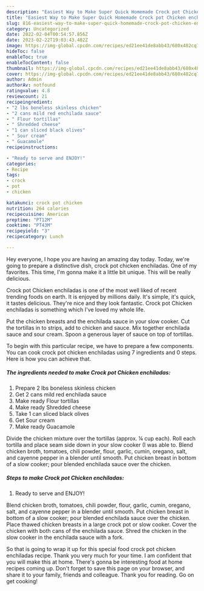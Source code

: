 ```yaml
---
description: "Easiest Way to Make Super Quick Homemade Crock pot Chicken enchiladas"
title: "Easiest Way to Make Super Quick Homemade Crock pot Chicken enchiladas"
slug: 816-easiest-way-to-make-super-quick-homemade-crock-pot-chicken-enchiladas
category: Uncategorized
date: 2022-02-04T00:54:57.856Z
date: 2023-02-22T19:03:43.402Z
image: https://img-global.cpcdn.com/recipes/ed21ee41de8abb43/680x482cq70/crock-pot-chicken-enchiladas-recipe-main-photo.jpg
hideToc: false
enableToc: true
enableTocContent: false
thumbnail: https://img-global.cpcdn.com/recipes/ed21ee41de8abb43/680x482cq70/crock-pot-chicken-enchiladas-recipe-main-photo.jpg
cover: https://img-global.cpcdn.com/recipes/ed21ee41de8abb43/680x482cq70/crock-pot-chicken-enchiladas-recipe-main-photo.jpg
author: Admin
authorAv: notfound
ratingvalue: 4.8
reviewcount: 21
recipeingredient:
- "2 lbs boneless skinless chicken"
- "2 cans mild red enchilada sauce"
- " Flour tortillas"
- " Shredded cheese"
- "1 can sliced black olives"
- " Sour cream"
- " Guacamole"
recipeinstructions:

- "Ready to serve and ENJOY!"
categories:
- Recipe
tags:
- crock
- pot
- chicken

katakunci: crock pot chicken 
nutrition: 264 calories
recipecuisine: American
preptime: "PT12M"
cooktime: "PT43M"
recipeyield: "3"
recipecategory: Lunch

---
```



Hey everyone, I hope you are having an amazing day today. Today, we're going to prepare a distinctive dish, crock pot chicken enchiladas. One of my favorites. This time, I'm gonna make it a little bit unique. This will be really delicious.

Crock pot Chicken enchiladas is one of the most well liked of recent trending foods on earth. It is enjoyed by millions daily. It's simple, it's quick, it tastes delicious. They're nice and they look fantastic. Crock pot Chicken enchiladas is something which I've loved my whole life.

Put the chicken breasts and the enchilada sauce in your slow cooker. Cut the tortillas in to strips, add to chicken and sauce. Mix together enchilada sauce and sour cream. Spoon a generous layer of sauce on top of tortillas.


To begin with this particular recipe, we have to prepare a few components. You can cook crock pot chicken enchiladas using 7 ingredients and 0 steps. Here is how you can achieve that.

<!--inarticleads1-->

##### The ingredients needed to make Crock pot Chicken enchiladas:

1. Prepare 2 lbs boneless skinless chicken
1. Get 2 cans mild red enchilada sauce
1. Make ready  Flour tortillas
1. Make ready  Shredded cheese
1. Take 1 can sliced black olives
1. Get  Sour cream
1. Make ready  Guacamole


Divide the chicken mixture over the tortillas (approx. ¼ cup each). Roll each tortilla and place seam side down in your slow cooker (I was able to. Blend chicken broth, tomatoes, chili powder, flour, garlic, cumin, oregano, salt, and cayenne pepper in a blender until smooth. Put chicken breast in bottom of a slow cooker; pour blended enchilada sauce over the chicken. 

<!--inarticleads2-->

##### Steps to make Crock pot Chicken enchiladas:


1. Ready to serve and ENJOY!

Blend chicken broth, tomatoes, chili powder, flour, garlic, cumin, oregano, salt, and cayenne pepper in a blender until smooth. Put chicken breast in bottom of a slow cooker; pour blended enchilada sauce over the chicken. Place thawed chicken breasts in a large crock pot or slow cooker. Cover the chicken with both cans of the enchilada sauce. Shred the chicken in the slow cooker in the enchilada sauce with a fork. 

So that is going to wrap it up for this special food crock pot chicken enchiladas recipe. Thank you very much for your time. I am confident that you will make this at home. There's gonna be interesting food at home recipes coming up. Don't forget to save this page on your browser, and share it to your family, friends and colleague. Thank you for reading. Go on get cooking!
